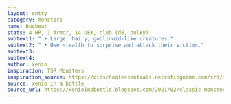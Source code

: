 ```yaml
---
layout: entry 
category: monsters
name: Bugbear
stats: 4 HP, 1 Armor, 14 DEX, club (d8, bulky)
subtext1: " • Large, hairy, goblinoid-like creatures."
subtext2: " • Use stealth to surprise and attack their victims."
subtext3: 
subtext4: 
author: xenio
inspiration: TSR Monsters
inspiration_source: https://oldschoolessentials.necroticgnome.com/srd/index.php/Monster_Descriptions
source: xenio in a bottle
source_url: https://xenioinabottle.blogspot.com/2021/02/classic-monsters-for-cairnito-part-1.html
---
```

